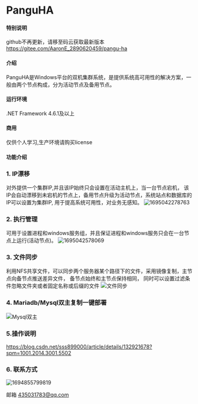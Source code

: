 # PanguHA

#### 特别说明
github不再更新，请移至码云获取最新版本
https://gitee.com/AaronE_2890620459/pangu-ha

#### 介绍
PanguHA是Windows平台的双机集群系统，是提供系统高可用性的解决方案，一般由两个节点构成，分为活动节点及备用节点。

#### 运行环境
.NET Framework 4.6.1及以上

#### 商用
仅供个人学习,生产环境请购买license

#### 功能介绍

### 1. IP漂移
对外提供一个集群IP,并且该IP始终只会设置在活动主机上，当一台节点宕机，
该IP会自动漂移到未宕机的节点上，备用节点升级为活动节点，系统站点和数据库的IP可以设置为集群IP,
用于提高系统可用性，对业务无感知。
![1695042278763](https://github.com/s899000/PanguHA/assets/33239560/1a0f5184-b348-462b-a08f-ad07bf686f19)


### 2. 执行管理 
可用于设置进程和windows服务组，并且保证进程和windows服务只会在一台节点上运行(活动节点)。
![1695042578069](https://github.com/s899000/PanguHA/assets/33239560/75f73f38-f727-4a67-8647-0297effb3be1)


### 3. 文件同步
利用NFS共享文件，可以同步两个服务器某个路径下的文件，采用镜像复制，主节点向备节点推送差异文件， 备节点始终和主节点保持相同，
同时可以设置过滤条件忽略文件夹或者固定名称或后缀的文件
![文件同步](https://github.com/s899000/PanguHA/assets/33239560/4f216fbf-9bac-4ad7-afe1-a8f19305d002)

### 4. Mariadb/Mysql双主复制一键部署
![Mysql双主](https://github.com/s899000/PanguHA/assets/33239560/a54f713d-d8bb-4bf5-8262-8d14f13d5a42)


### 5.操作说明
https://blog.csdn.net/sss899000/article/details/132921678?spm=1001.2014.3001.5502




### 6. 联系方式

![1694855799819](https://github.com/s899000/PanguHA/assets/33239560/497507eb-0b23-4bbf-bd43-4e553b727496)

邮箱 435031783@qq.com





